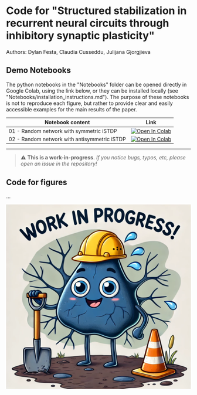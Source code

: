 # Code for "Structured stabilization in recurrent neural circuits through inhibitory synaptic plasticity"

Authors: Dylan Festa, Claudia Cusseddu, Julijana Gjorgjieva

## Demo Notebooks

The python notebooks in the "Notebooks" folder can be opened directly in Google Colab, using the link below, or they can be installed locally (see "Notebooks/installation_instructions.md"). The purpose of these notebooks is not to reproduce each figure, but rather to provide clear and easily accessible examples for the main results of the paper.

| Notebook content | Link |
| - | --- |
|01 - Random network with symmetric iSTDP | [![Open In Colab](https://colab.research.google.com/assets/colab-badge.svg)](https://colab.research.google.com/github/comp-neural-circuits/structured-stabilization-in-recurrent-neural-circuits/blob/main/Notebooks/01_random_network_symmetric.ipynb) |
|02 - Random network with antisymmetric iSTDP | [![Open In Colab](https://colab.research.google.com/assets/colab-badge.svg)](https://colab.research.google.com/github/comp-neural-circuits/structured-stabilization-in-recurrent-neural-circuits/blob/main/Notebooks/02_random_network_antisymmetric.ipynb) |

---

> :warning: **This is a work-in-progress**.  *If you notice bugs, typos, etc, please open an issue in the repository!*

## Code for figures

...

<img src="ImagesForReadme/work_in_progress.webp" alt="Work in progress!" width="600"/>
